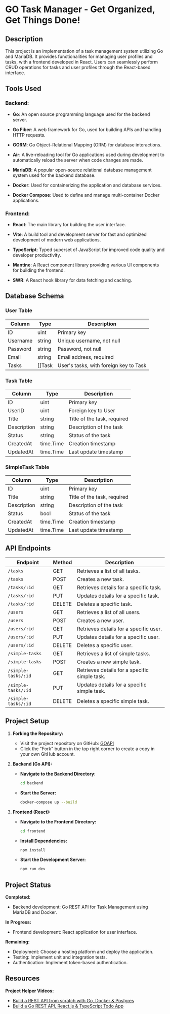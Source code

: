# GO Task Manager - Get Organized, Get Things Done!

## Description

This project is an implementation of a task management system utilizing Go and MariaDB. It provides functionalities for managing user profiles and tasks, with a frontend developed in React. Users can seamlessly perform CRUD operations for tasks and user profiles through the React-based interface.

## Tools Used

### Backend:
- **Go**: An open source programming language used for the backend server.

- **Go Fiber**: A web framework for Go, used for building APIs and handling HTTP requests.

- **GORM**: Go Object–Relational Mapping (ORM) for database interactions.

- **Air**: A live-reloading tool for Go applications used during development to automatically reload the server when code changes are made.

- **MariaDB**: A popular open-source relational database management system used for the backend database.

- **Docker**: Used for containerizing the application and database services.

- **Docker Compose**: Used to define and manage multi-container Docker applications.

### Frontend:
- **React**: The main library for building the user interface.

- **Vite**: A build tool and development server for fast and optimized development of modern web applications.

- **TypeScript**: Typed superset of JavaScript for improved code quality and developer productivity.

- **Mantine**: A React component library providing various UI components for building the frontend.

- **SWR**: A React hook library for data fetching and caching.

## Database Schema

### User Table

| Column   | Type     | Description                            |
|----------|----------|----------------------------------------|
| ID       | uint     | Primary key                            |
| Username | string   | Unique username, not null              |
| Password | string   | Password, not null                     |
| Email    | string   | Email address, required                |
| Tasks    | []Task   | User's tasks, with foreign key to Task |

### Task Table

| Column     | Type       | Description                            |
|------------|------------|----------------------------------------|
| ID         | uint       | Primary key                            |
| UserID     | uint       | Foreign key to User                    |
| Title      | string     | Title of the task, required            |
| Description| string     | Description of the task                |
| Status     | string     | Status of the task                     |
| CreatedAt  | time.Time  | Creation timestamp                     |
| UpdatedAt  | time.Time  | Last update timestamp                  |

### SimpleTask Table

| Column     | Type       | Description                            |
|------------|------------|----------------------------------------|
| ID         | uint       | Primary key                            |
| Title      | string     | Title of the task, required            |
| Description| string     | Description of the task                |
| Status     | bool       | Status of the task                     |
| CreatedAt  | time.Time  | Creation timestamp                     |
| UpdatedAt  | time.Time  | Last update timestamp                  |


## API Endpoints

| Endpoint          | Method | Description                              |
|-------------------|--------|------------------------------------------|
| `/tasks`          | GET    | Retrieves a list of all tasks.           |
| `/tasks`          | POST   | Creates a new task.                      |
| `/tasks/:id`      | GET    | Retrieves details for a specific task.   |
| `/tasks/:id`      | PUT    | Updates details for a specific task.     |
| `/tasks/:id`      | DELETE | Deletes a specific task.                 |
| `/users`          | GET    | Retrieves a list of all users.           |
| `/users`          | POST   | Creates a new user.                      |
| `/users/:id`      | GET    | Retrieves details for a specific user.   |
| `/users/:id`      | PUT    | Updates details for a specific user.     |
| `/users/:id`      | DELETE | Deletes a specific user.                 |
| `/simple-tasks`   | GET    | Retrieves a list of simple tasks.        |
| `/simple-tasks`   | POST   | Creates a new simple task.               |
| `/simple-tasks/:id`| GET   | Retrieves details for a specific simple task.|
| `/simple-tasks/:id`| PUT   | Updates details for a specific simple task.|
| `/simple-tasks/:id`| DELETE| Deletes a specific simple task.          |


## Project Setup

1. **Forking the Repository:**
   - Visit the project repository on GitHub: [GOAPI](https://github.com/JordonAndersen/GOAPI)
   - Click the "Fork" button in the top right corner to create a copy in your own GitHub account.

2. **Backend (Go API):**
   - **Navigate to the Backend Directory:**
     ```bash
     cd backend
     ```
   - **Start the Server:**
     ```bash
     docker-compose up --build
     ```

3. **Frontend (React):**
   - **Navigate to the Frontend Directory:**
     ```bash
     cd frontend
     ```
   - **Install Dependencies:**
     ```bash
     npm install
     ```
   - **Start the Development Server:**
     ```bash
     npm run dev
     ```

## Project Status

**Completed:**
- Backend development: Go REST API for Task Management using MariaDB and Docker.

**In Progress:**
- Frontend development: React application for user interface.

**Remaining:**
- Deployment: Choose a hosting platform and deploy the application.
- Testing: Implement unit and integration tests.
- Authentication: Implement token-based authentication.

## Resources

**Project Helper Videos:**
- [Build a REST API from scratch with Go, Docker & Postgres](https://dev.to/divrhino/build-a-rest-api-from-scratch-with-go-and-docker-3o54)
- [Build a Go REST API, React.js & TypeScript Todo App](https://www.youtube.com/watch?v=QevhhM_QfbM)
